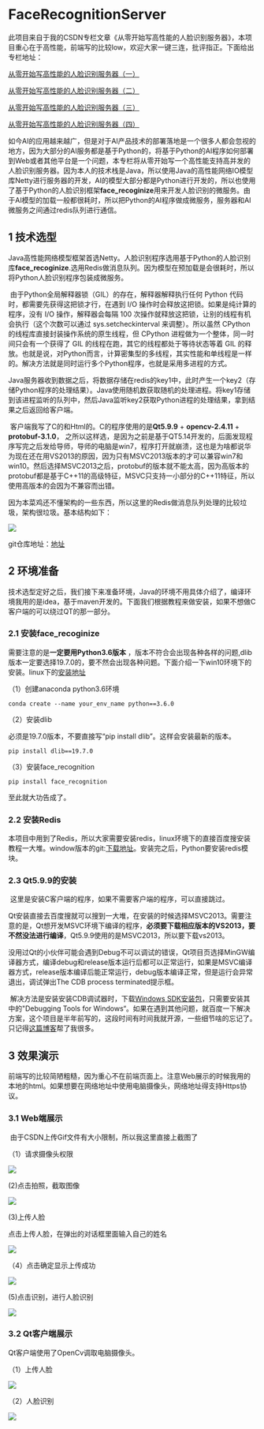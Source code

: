 # FaceRecognitionServer

此项目来自于我的CSDN专栏文章《从零开始写高性能的人脸识别服务器》，本项目重心在于高性能，前端写的比较low，欢迎大家一键三连，批评指正。下面给出专栏地址：

[从零开始写高性能的人脸识别服务器（一）](https://blog.csdn.net/qq_34037358/article/details/110426408)

[从零开始写高性能的人脸识别服务器（二）](https://blog.csdn.net/qq_34037358/article/details/110428524)

[从零开始写高性能的人脸识别服务器（三）](https://blog.csdn.net/qq_34037358/article/details/110797105)

[从零开始写高性能的人脸识别服务器（四）](https://blog.csdn.net/qq_34037358/article/details/110797939)

​	如今AI的应用越来越广，但是对于AI产品技术的部署落地是一个很多人都会忽视的地方，因为大部分的AI服务都是基于Python的，将基于Python的AI程序如何部署到Web或者其他平台是一个问题，本专栏将从零开始写一个高性能支持高并发的人脸识别服务器。因为本人的技术栈是Java，所以使用Java的高性能网络IO模型库Netty进行服务器的开发，AI的模型大部分都是Python进行开发的，所以也使用了基于Python的人脸识别框架**face_recoginize**用来开发人脸识别的微服务。由于AI模型的加载一般都很耗时，所以把Python的AI程序做成微服务，服务器和AI微服务之间通过redis队列进行通信。

## 1 技术选型

​	Java高性能网络模型框架首选Netty。人脸识别程序选用基于Python的人脸识别库**face_recoginize**.选用Redis做消息队列。因为模型在预加载是会很耗时，所以将Python人脸识别程序包装成微服务。

​	由于Python全局解释器锁（GIL）的存在，解释器解释执行任何 Python 代码时，都需要先获得这把锁才行，在遇到 I/O 操作时会释放这把锁。如果是纯计算的程序，没有 I/O 操作，解释器会每隔 100 次操作就释放这把锁，让别的线程有机会执行（这个次数可以通过 sys.setcheckinterval 来调整）。所以虽然 CPython 的线程库直接封装操作系统的原生线程，但 CPython 进程做为一个整体，同一时间只会有一个获得了 GIL 的线程在跑，其它的线程都处于等待状态等着 GIL 的释放。也就是说，对Python而言，计算密集型的多线程，其实性能和单线程是一样的。解决方法就是同时运行多个Python程序，也就是采用多进程的方式。

​	Java服务器收到数据之后，将数据存储在redis的key1中，此时产生一个key2（存储Python程序的处理结果）。Java使用随机数获取随机的处理进程。将key1存储到该进程监听的队列中，然后Java监听key2获取Python进程的处理结果，拿到结果之后返回给客户端。

​	客户端我写了C的和Html的。C的程序使用的是**Qt5.9.9** + **opencv-2.4.11** + **protobuf-3.1.0**， 之所以这样选，是因为之前是基于QT5.14开发的，后面发现程序写完之后发给导师，导师的电脑是win7，程序打开就崩溃，这也是为啥都说华为现在还在用VS2013的原因，因为只有MSVC2013版本的才可以兼容win7和win10。然后选择MSVC2013之后，protobuf的版本就不能太高，因为高版本的protobuf都是基于C++11的高级特征，MSVC只支持一小部分的C++11特征，所以使用高版本的会因为不兼容而出错。

​	因为本菜鸡还不懂架构的一些东西，所以这里的Redis做消息队列处理的比较垃圾，架构很垃圾。基本结构如下：

![](.\resources\架构.png)

git仓库地址：[地址](https://github.com/MaShantao/FaceRecognitionServer)

## 2 环境准备

​	技术选型定好之后，我们接下来准备环境，Java的环境不用具体介绍了，编译环境我用的是idea，基于maven开发的。下面我们根据教程来做安装，如果不想做C客户端的可以绕过QT的那一部分。

### 2.1 安装**face_recoginize**

需要注意的是**一定要用Python3.6版本** ，版本不符合会出现各种各样的问题,dlib版本一定要选择19.7.0的，要不然会出现各种问题。下面介绍一下win10环境下的安装。linux下的[安装地址](https://blog.csdn.net/weixin_40450867/article/details/81734815)

（1）创建anaconda python3.6环境

```she
conda create --name your_env_name python==3.6.0
```

（2）安装dlib

必须是19.7.0版本，不要直接写“pip install dlib”。这样会安装最新的版本。

```shell
pip install dlib==19.7.0
```

（3）安装face_recognition

```shell
pip install face_recognition
```

至此就大功告成了。

### 2.2 安装Redis

本项目中用到了Redis，所以大家需要安装redis，linux环境下的直接百度搜安装教程一大堆。window版本的git:[下载地址](https://github.com/MicrosoftArchive/redis/releases)。安装完之后，Python要安装redis模块。

### 2.3 Qt5.9.9的安装

​	这里是安装C客户端的程序，如果不需要客户端的程序，可以直接跳过。

​	Qt安装直接去百度搜就可以搜到一大堆，在安装的时候选择MSVC2013。需要注意的是，Qt想开发MSVC环境下编译的程序，**必须要下载相应版本的VS2013，要不然没法进行编译**，Qt5.9.9使用的是MSVC2013，所以要下载vs2013。

​	没用过Qt的小伙伴可能会遇到Debug不可以调试的错误，Qt项目页选择MinGW编译器方式，编译debug和release版本运行后都可以正常运行，如果是MSVC编译器方式，release版本编译后能正常运行，debug版本编译正常，但是运行会异常退出，调试弹出The CDB process terminated提示框。

​	解决方法是安装安装CDB调试器时，下载[Windows SDK安装包](https://developer.microsoft.com/zh-cn/windows/downloads/sdk-archive)，只需要安装其中的"Debugging Tools for Windows“。如果在遇到其他问题，就百度一下解决方案，这个项目是半年前写的，这段时间有时间我就开源，一些细节啥的忘记了。只记得[这篇博客](https://blog.csdn.net/HuntCode/article/details/94552935)帮了我很多。

## 3 效果演示

​	前端写的比较简陋粗糙，因为重心不在前端页面上。注意Web展示的时候我用的本地的html。如果想要在网络地址中使用电脑摄像头，网络地址得支持Https协议。

### 3.1 Web端展示

​	由于CSDN上传Gif文件有大小限制，所以我这里直接上截图了

（1）请求摄像头权限

![](.\resources\1-47.png)

(2)点击拍照，截取图像

![](.\resources\1-118.png)

(3)上传人脸

点击上传人脸，在弹出的对话框里面输入自己的姓名

![](.\resources\1-198.png)

（4）点击确定显示上传成功

![](.\resources\247.png)

(5)点击识别，进行人脸识别

![](.\resources\1-316.png)

### 3.2 Qt客户端展示

Qt客户端使用了OpenCv调取电脑摄像头。

（1）上传人脸

![](.\resources\QT-UPLOAD.png)

（2）人脸识别

![](.\resources\Qt-check.png)